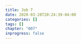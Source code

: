 ```yaml
---
title: Job 7
date: 2020-03-28T20:24:39-04:00
categories: []
tags: []
chapter: "007"
inprogress: false
---
```


